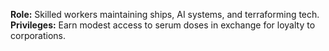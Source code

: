 **Role:** Skilled workers maintaining ships, AI systems, and terraforming tech.  
**Privileges:** Earn modest access to serum doses in exchange for loyalty to corporations.  

